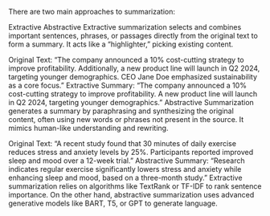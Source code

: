 There are two main approaches to summarization:

Extractive
Abstractive
Extractive summarization selects and combines important sentences, phrases, or passages directly from the original text to form a summary. It acts like a “highlighter,” picking existing content.

Original Text:
“The company announced a 10% cost-cutting strategy to improve profitability. Additionally, a new product line will launch in Q2 2024, targeting younger demographics. CEO Jane Doe emphasized sustainability as a core focus.”
Extractive Summary:
“The company announced a 10% cost-cutting strategy to improve profitability. A new product line will launch in Q2 2024, targeting younger demographics.”
Abstractive Summarization generates a summary by paraphrasing and synthesizing the original content, often using new words or phrases not present in the source. It mimics human-like understanding and rewriting.

Original Text:
“A recent study found that 30 minutes of daily exercise reduces stress and anxiety levels by 25%. Participants reported improved sleep and mood over a 12-week trial.”
Abstractive Summary:
“Research indicates regular exercise significantly lowers stress and anxiety while enhancing sleep and mood, based on a three-month study.”
Extractive summarization relies on algorithms like TextRank or TF-IDF to rank sentence importance. On the other hand, abstractive summarization uses advanced generative models like BART, T5, or GPT to generate language.
